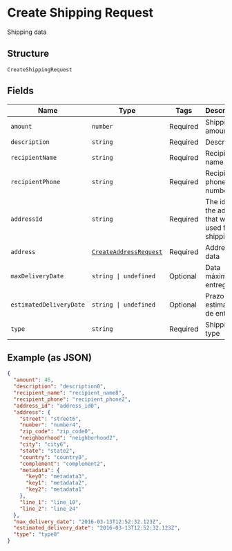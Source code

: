
# Create Shipping Request

Shipping data

## Structure

`CreateShippingRequest`

## Fields

| Name | Type | Tags | Description |
|  --- | --- | --- | --- |
| `amount` | `number` | Required | Shipping amount |
| `description` | `string` | Required | Description |
| `recipientName` | `string` | Required | Recipient name |
| `recipientPhone` | `string` | Required | Recipient phone number |
| `addressId` | `string` | Required | The id of the address that will be used for shipping |
| `address` | [`CreateAddressRequest`](../../doc/models/create-address-request.md) | Required | Address data |
| `maxDeliveryDate` | `string \| undefined` | Optional | Data máxima de entrega |
| `estimatedDeliveryDate` | `string \| undefined` | Optional | Prazo estimado de entrega |
| `type` | `string` | Required | Shipping type |

## Example (as JSON)

```json
{
  "amount": 46,
  "description": "description0",
  "recipient_name": "recipient_name8",
  "recipient_phone": "recipient_phone2",
  "address_id": "address_id0",
  "address": {
    "street": "street6",
    "number": "number4",
    "zip_code": "zip_code0",
    "neighborhood": "neighborhood2",
    "city": "city6",
    "state": "state2",
    "country": "country0",
    "complement": "complement2",
    "metadata": {
      "key0": "metadata3",
      "key1": "metadata2",
      "key2": "metadata1"
    },
    "line_1": "line_10",
    "line_2": "line_24"
  },
  "max_delivery_date": "2016-03-13T12:52:32.123Z",
  "estimated_delivery_date": "2016-03-13T12:52:32.123Z",
  "type": "type0"
}
```

